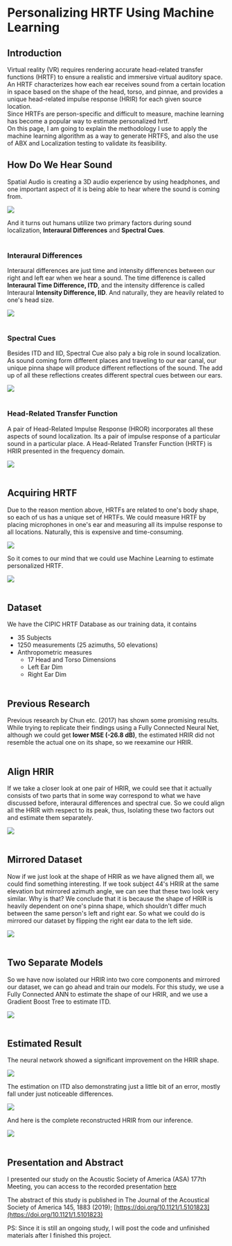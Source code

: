 # Personalizing HRTF Using Machine Learning

## Introduction
Virtual reality (VR) requires rendering accurate head-related transfer functions (HRTF) to ensure a realistic and immersive virtual auditory space. An HRTF characterizes how each ear receives sound from a certain location in space based on the shape of the head, torso, and pinnae, and provides a unique head-related impulse response (HRIR) for each given source location.  
Since HRTFs are person-specific and difficult to measure, machine learning has become a popular way to estimate personalized hrtf.  
On this page, I am going to explain the methodology I use to apply the machine learning algorithm as a way to generate HRTFS, and also the use of ABX and Localization testing to validate its feasibility.

## How Do We Hear Sound
Spatial Audio is creating a 3D audio experience by using headphones, and one important aspect of it is being able to hear where the sound is coming from.  

<img src="pic/3daudio.png?raw=true"/>  

And it turns out humans utilize two primary factors during sound localization, __Interaural Differences__ and __Spectral Cues__.
<br><br>
### Interaural Differences
Interaural differences are just time and intensity differences between our right and left ear when we hear a sound. The time difference is called __Interaural Time Difference, ITD__, and the intensity difference is called Interaural __Intensity Difference, IID__. And naturally, they are heavily related to one's head size.  

<img src="pic/idiff.png?raw=true"/>
<br><br>

### Spectral Cues
Besides ITD and IID, Spectral Cue also paly a big role in sound localization. As sound coming form different places and traveling to our ear canal, our unique pinna shape will produce different reflections of the sound. The add up of all these reflections creates different spectral cues between our ears.  

<img src="pic/spectral.png?raw=true"/>
<br><br>

### Head-Related Transfer Function
A pair of Head-Related Impulse Response (HROR) incorporates all these aspects of sound localization. Its a pair of impulse response of a particular sound in a particular place. A Head-Related Transfer Function (HRTF) is HRIR presented in the frequency domain.  

<img src="pic/hrir.png?raw=true"/>
<br><br>

## Acquiring HRTF
Due to the reason mention above, HRTFs are related to one's body shape, so each of us has a unique set of HRTFs. We could measure HRTF by placing microphones in one's ear and measuring all its impulse response to all locations. Naturally, this is expensive and time-consuming.  

<img src="pic/measure.png?raw=true"/>

So it comes to our mind that we could use Machine Learning to estimate personalized HRTF.  

<img src="pic/ml.png?raw=true"/>
<br><br>

## Dataset
We have the CIPIC HRTF Database as our training data, it contains
* 35 Subjects 
* 1250 measurements (25 azimuths, 50 elevations) 
* Anthropometric measures 
    * 17 Head and Torso Dimensions
    * Left Ear Dim
    * Right Ear Dim
<br><br>

## Previous Research
Previous research by Chun etc. (2017) has shown some promising results. While trying to replicate their findings using a Fully Connected Neural Net, although we could get __lower MSE (-26.8 dB)__, the estimated HRIR did not resemble the actual one on its shape, so we reexamine our HRIR.
<br><br>

## Align HRIR
If we take a closer look at one pair of HRIR, we could see that it actually consists of two parts that in some way correspond to what we have discussed before, interaural differences and spectral cue. So we could align all the HRIR with respect to its peak, thus, Isolating these two factors out and estimate them separately.  

<img src="pic/align.png?raw=true"/>
<br><br>

## Mirrored Dataset
Now if we just look at the shape of HRIR as we have aligned them all, we could find something interesting. If we took subject 44's HRIR at the same elevation but mirrored azimuth angle, we can see that these two look very similar.
Why is that? We conclude that it is because the shape of HRIR is heavily dependent on one's pinna shape, which shouldn't differ much between the same person's left and right ear. So what we could do is mirrored our dataset by flipping the right ear data to the left side.  

<img src="pic/mirror.png?raw=true"/>
<br><br>

## Two Separate Models
So we have now isolated our HRIR into two core components and mirrored our dataset, we can go ahead and train our models. For this study, we use a Fully Connected ANN to estimate the shape of our HRIR, and we use a Gradient Boost Tree to estimate ITD.  

<img src="pic/2model.png?raw=true"/>
<br><br>

## Estimated Result
The neural network showed a significant improvement on the HRIR shape.  

<img src="pic/shaper.png?raw=true"/>


The estimation on ITD also demonstrating just a little bit of an error, mostly fall under just noticeable differences.  

<img src="pic/delay.png?raw=true"/>

And here is the complete reconstructed HRIR from our inference.  

<img src="pic/reconstruct.png?raw=true"/>
<br><br>

## Presentation and Abstract
I presented our study on the Acoustic Society of America (ASA) 177th Meeting, you can access to the recorded presentation [here](https://acousticalsociety.confex.com/acousticalsociety/2019/meetingapp.cgi/Index/Recording~1)

The abstract of this study is published in The Journal of the Acoustical Society of America 145, 1883 (2019); [https://doi.org/10.1121/1.5101823](https://doi.org/10.1121/1.5101823)

PS: Since it is still an ongoing study, I will post the code and unfinished materials after I finished this project. 




